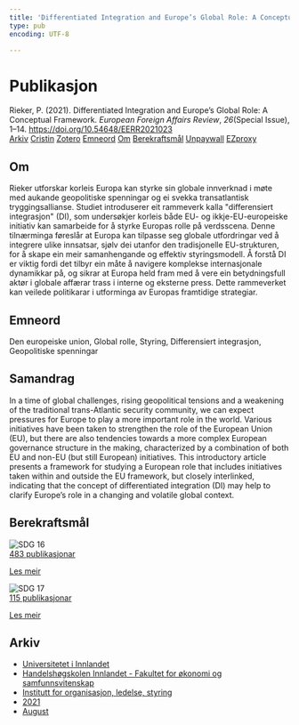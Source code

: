 ```yaml
---
title: 'Differentiated Integration and Europe’s Global Role: A Conceptual Framework'
type: pub
encoding: UTF-8

---
```

<h1>Publikasjon</h1>
<article id="csl-bib-container-I5XY95C6" class="csl-bib-container">
  <div class="csl-bib-body"> <div class="csl-entry">Rieker, P. (2021). Differentiated Integration and Europe’s Global Role: A Conceptual Framework. <i>European Foreign Affairs Review</i>, <i>26</i>(Special Issue), 1–14. <a href="https://doi.org/10.54648/EERR2021023">https://doi.org/10.54648/EERR2021023</a></div> </div>
  <div class="csl-bib-buttons">
    <a href="#taxonomy-article-I5XY95C6" alt="archive" class="csl-bib-button">Arkiv</a>
    <a href="https://app.cristin.no/results/show.jsf?id=1925736" alt="Cristin" class="csl-bib-button">Cristin</a>
    <a href="http://zotero.org/groups/5881554/items/I5XY95C6" alt="Zotero" class="csl-bib-button">Zotero</a>
    <a href="#keywords-article-I5XY95C6" alt="keywords" class="csl-bib-button">Emneord</a>
    <a href="#about-article-I5XY95C6" alt="about_pub" class="csl-bib-button">Om</a>
    <a href="#sdg-article-I5XY95C6" alt="sdg" class="csl-bib-button">Berekraftsmål</a>
    <a href="https://doi.org/10.54648/eerr2021023" alt="Unpaywall" class="csl-bib-button">Unpaywall</a>
    <a href="https://doi.org/10.54648/eerr2021023" alt="EZproxy" class="csl-bib-button">EZproxy</a>
  </div>
  <div id="csl-bib-meta-container-I5XY95C6"></div>
</article>
<div id="csl-bib-meta-I5XY95C6" class="csl-bib-meta">
  <article id="about-article-I5XY95C6" class="about_pub-article">
    <h1>Om</h1>
    Rieker utforskar korleis Europa kan styrke sin globale innverknad i møte med aukande geopolitiske spenningar og ei svekka transatlantisk tryggingsallianse. Studiet introduserer eit rammeverk kalla "differensiert integrasjon" (DI), som undersøkjer korleis både EU- og ikkje-EU-europeiske initiativ kan samarbeide for å styrke Europas rolle på verdsscena. Denne tilnærminga føreslår at Europa kan tilpasse seg globale utfordringar ved å integrere ulike innsatsar, sjølv dei utanfor den tradisjonelle EU-strukturen, for å skape ein meir samanhengande og effektiv styringsmodell. Å forstå DI er viktig fordi det tilbyr ein måte å navigere komplekse internasjonale dynamikkar på, og sikrar at Europa held fram med å vere ein betydningsfull aktør i globale affærar trass i interne og eksterne press. Dette rammeverket kan veilede politikarar i utforminga av Europas framtidige strategiar.
  </article>
  <article id="keywords-article-I5XY95C6" class="keywords-article">
    <h1>Emneord</h1>
    Den europeiske union, Global rolle, Styring, Differensiert integrasjon, Geopolitiske spenningar
  </article>
  <article id="abstract-article-I5XY95C6" class="abstract-article">
    <h1>Samandrag</h1>
    In a time of global challenges, rising geopolitical tensions and a weakening of the traditional trans-Atlantic security community, we can expect pressures for Europe to play a more important role in the world. Various initiatives have been taken to strengthen the role of the European Union (EU), but there are also tendencies towards a more complex European governance 
structure in the making, characterized by a combination of both EU and non-EU (but still European) initiatives. This introductory article presents a framework for studying a European role 
that includes initiatives taken within and outside the EU framework, but closely interlinked, 
indicating that the concept of differentiated integration (DI) may help to clarify Europe’s role in a 
changing and volatile global context.
  </article>
  <article id="sdg-article-I5XY95C6" class="sdg-article">
    <h1>Berekraftsmål</h1>
    <div class="sdg-container"><div id="sdg16" class="sdg">
        <img src="{{< params subfolder >}}images/sdg/sdg16_nn.png" class="image" alt="SDG 16">
        <div class="sdg-overlay">
          <a href="{{< params subfolder >}}nn/archive/?sdg=16#archive" class="sdg-publication-count"><span>483</span> publikasjonar</a>
          <p><a href="https://fn.no/om-fn/fns-baerekraftsmaal/fred-rettferdighet-og-velfungerende-institusjoner?lang=nno-NO" class="sdg-read-more">Les meir</a></p>
        </div>
      </div> <div id="sdg17" class="sdg">
        <img src="{{< params subfolder >}}images/sdg/sdg17_nn.png" class="image" alt="SDG 17">
        <div class="sdg-overlay">
          <a href="{{< params subfolder >}}nn/archive/?sdg=17#archive" class="sdg-publication-count"><span>115</span> publikasjonar</a>
          <p><a href="https://fn.no/om-fn/fns-baerekraftsmaal/samarbeid-for-aa-naa-maalene?lang=nno-NO" class="sdg-read-more">Les meir</a></p>
        </div>
      </div></div>
  </article>
  <article id="taxonomy-article-I5XY95C6" class="taxonomy-article">
    <h1>Arkiv</h1>
    <ul>
      <li><a href="{{< params subfolder >}}nn/archive/?key=3DCRN523">Universitetet i Innlandet</a></li>
      <li><a href="{{< params subfolder >}}nn/archive/?key=DU8Q9LN9">Handelshøgskolen Innlandet - Fakultet for økonomi og samfunnsvitenskap</a></li>
      <li><a href="{{< params subfolder >}}nn/archive/?key=4LUWR3ZM">Institutt for organisasjon, ledelse, styring</a></li>
      <li><a href="{{< params subfolder >}}nn/archive/?key=8VQBC64H">2021</a></li>
      <li><a href="{{< params subfolder >}}nn/archive/?key=L4PN3CBI">August</a></li>
    </ul>
  </article>
</div>
